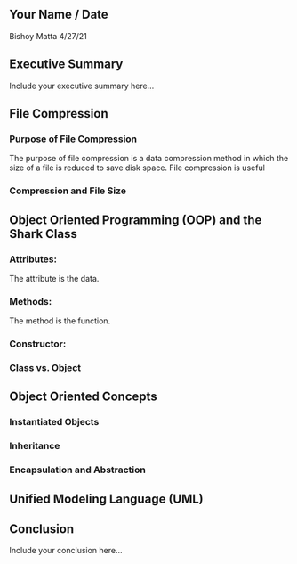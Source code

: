 ## Your Name / Date
Bishoy Matta 
4/27/21
## Executive Summary 
Include your executive summary here...

## File Compression

### Purpose of File Compression
The purpose of file compression is a data compression method in which the size of a file is reduced to save disk space. File compression is useful 
### Compression and File Size

## Object Oriented Programming (OOP) and the Shark Class
### Attributes: 
The attribute is the data.
### Methods: 
The method is the function.
### Constructor:
### Class vs. Object

## Object Oriented Concepts
### Instantiated Objects

### Inheritance
### Encapsulation and Abstraction

## Unified Modeling Language (UML)

## Conclusion
Include your conclusion here...
